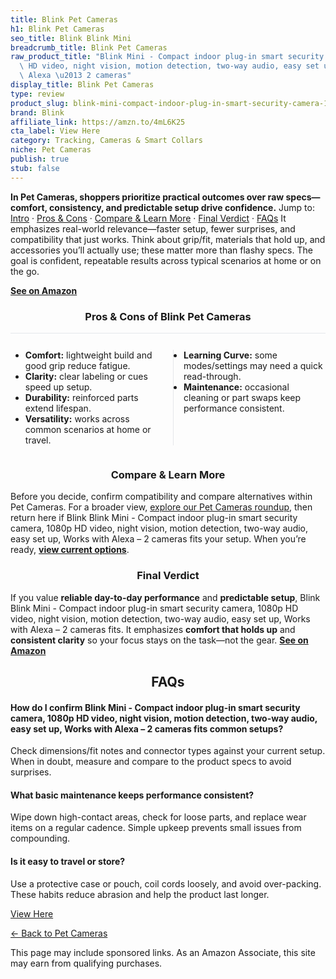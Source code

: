 ```yaml
---
title: Blink Pet Cameras
h1: Blink Pet Cameras
seo_title: Blink Blink Mini
breadcrumb_title: Blink Pet Cameras
raw_product_title: "Blink Mini - Compact indoor plug-in smart security camera, 1080p\
  \ HD video, night vision, motion detection, two-way audio, easy set up, Works with\
  \ Alexa \u2013 2 cameras"
display_title: Blink Pet Cameras
type: review
product_slug: blink-mini-compact-indoor-plug-in-smart-security-camera-1080p-hd-video-d80e6ac3
brand: Blink
affiliate_link: https://amzn.to/4mL6K25
cta_label: View Here
category: Tracking, Cameras & Smart Collars
niche: Pet Cameras
publish: true
stub: false
---
```


<div id="intro" class="full-width"><p><strong>In Pet Cameras, shoppers prioritize practical outcomes over raw specs&mdash;comfort, consistency, and predictable setup drive confidence.</strong> Jump to: <a href="#intro">Intro</a> · <a href="#pros-cons">Pros &amp; Cons</a> · <a href="#compare-more">Compare &amp; Learn More</a> · <a href="#verdict">Final Verdict</a> · <a href="#faqs">FAQs</a> It emphasizes real-world relevance&mdash;faster setup, fewer surprises, and compatibility that just works. Think about grip/fit, materials that hold up, and accessories you’ll actually use; these matter more than flashy specs. The goal is confident, repeatable results across typical scenarios at home or on the go.</p><p><a href="https://amzn.to/4mL6K25" rel="nofollow sponsored noopener" target="_blank"><strong>See on Amazon</strong></a></p></div>
<h3 id="pros-cons" style="text-align:center;">Pros &amp; Cons of Blink Pet Cameras</h3>
<div class="pc-grid" style="display:grid;grid-template-columns:1fr 1fr;gap:16px;border-top:1px solid #e5e7eb;padding-top:12px;">
  <ul>
    <li><strong>Comfort:</strong> lightweight build and good grip reduce fatigue.</li>
    <li><strong>Clarity:</strong> clear labeling or cues speed up setup.</li>
    <li><strong>Durability:</strong> reinforced parts extend lifespan.</li>
    <li><strong>Versatility:</strong> works across common scenarios at home or travel.</li>
  </ul>
  <ul style="border-left:1px solid #e5e7eb;padding-left:16px;">
    <li><strong>Learning Curve:</strong> some modes/settings may need a quick read-through.</li>
    <li><strong>Maintenance:</strong> occasional cleaning or part swaps keep performance consistent.</li>
  </ul>
</div>


<h3 id="compare-more" style="text-align:center;">Compare &amp; Learn More</h3>
<p>Before you decide, confirm compatibility and compare alternatives within Pet Cameras. For a broader view, <a href="#">explore our Pet Cameras roundup</a>, then return here if Blink Blink Mini - Compact indoor plug-in smart security camera, 1080p HD video, night vision, motion detection, two-way audio, easy set up, Works with Alexa &ndash; 2 cameras fits your setup. When you’re ready, <a href="https://amzn.to/4mL6K25" rel="nofollow sponsored noopener" target="_blank"><strong>view current options</strong></a>.</p>

<h3 id="verdict" style="text-align:center;">Final Verdict</h3>
<p>If you value <strong>reliable day-to-day performance</strong> and <strong>predictable setup</strong>, Blink Blink Mini - Compact indoor plug-in smart security camera, 1080p HD video, night vision, motion detection, two-way audio, easy set up, Works with Alexa &ndash; 2 cameras fits. It emphasizes <strong>comfort that holds up</strong> and <strong>consistent clarity</strong> so your focus stays on the task&mdash;not the gear. <a href="https://amzn.to/4mL6K25" rel="nofollow sponsored noopener" target="_blank"><strong>See on Amazon</strong></a></p>

<h2 id="faqs" style="text-align:center;">FAQs</h2>
<h4><strong>How do I confirm Blink Mini - Compact indoor plug-in smart security camera, 1080p HD video, night vision, motion detection, two-way audio, easy set up, Works with Alexa &ndash; 2 cameras fits common setups?</strong></h4>
<p>Check dimensions/fit notes and connector types against your current setup. When in doubt, measure and compare to the product specs to avoid surprises.</p>
<h4><strong>What basic maintenance keeps performance consistent?</strong></h4>
<p>Wipe down high-contact areas, check for loose parts, and replace wear items on a regular cadence. Simple upkeep prevents small issues from compounding.</p>
<h4><strong>Is it easy to travel or store?</strong></h4>
<p>Use a protective case or pouch, coil cords loosely, and avoid over-packing. These habits reduce abrasion and help the product last longer.</p>

<p><a class="btn" href="https://amzn.to/4mL6K25" target="_blank" rel="nofollow sponsored noopener">View Here</a></p>
<p><a href="/roundups/tracking-cameras-smart-collars/pet-cameras/">← Back to Pet Cameras</a></p>
<aside class="disclosure">This page may include sponsored links. As an Amazon Associate, this site may earn from qualifying purchases.</aside>
